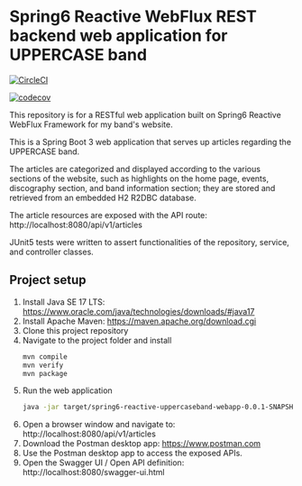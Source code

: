# Spring6 Reactive WebFlux REST backend web application for UPPERCASE band

[![CircleCI](https://dl.circleci.com/status-badge/img/gh/markdeleon01/spring6-webflux-h2-uppercaseband-webapp/tree/main.svg?style=svg)](https://dl.circleci.com/status-badge/redirect/gh/markdeleon01/spring6-webflux-h2-uppercaseband-webapp/tree/main)

[![codecov](https://codecov.io/github/markdeleon01/spring6-webflux-h2-uppercaseband-webapp/graph/badge.svg?token=M2LUDXXSS1)](https://codecov.io/github/markdeleon01/spring6-webflux-h2-uppercaseband-webapp)

This repository is for a RESTful web application built on Spring6 Reactive WebFlux Framework for my band's website.

This is a Spring Boot 3 web application that serves up articles regarding the UPPERCASE band.

The articles are categorized and displayed according to the various sections of the website,
such as highlights on the home page, events, discography section, and band information section;
they are stored and retrieved from an embedded H2 R2DBC database.

The article resources are exposed with the API route:
http://localhost:8080/api/v1/articles

JUnit5 tests were written to assert functionalities of the repository, service, and controller classes.


## Project setup

1. Install Java SE 17 LTS:
   https://www.oracle.com/java/technologies/downloads/#java17
2. Install Apache Maven:
   https://maven.apache.org/download.cgi
3. Clone this project repository
4. Navigate to the project folder and install
   ```sh
   mvn compile
   mvn verify
   mvn package
   ```
5. Run the web application
   ```sh
   java -jar target/spring6-reactive-uppercaseband-webapp-0.0.1-SNAPSHOT.jar
   ```
6. Open a browser window and navigate to: http://localhost:8080/api/v1/articles
7. Download the Postman desktop app:  https://www.postman.com
8. Use the Postman desktop app to access the exposed APIs.
9. Open the Swagger UI / Open API definition:  http://localhost:8080/swagger-ui.html
